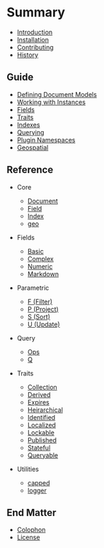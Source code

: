# Summary

* [Introduction](README.md)
* [Installation](installation.md)
* [Contributing](contributing.md)
* [History](history.md)

## Guide

* [Defining Document Models](guide/documents.md)
* [Working with Instances](guide/instances.md)
* [Fields](guide/fields.md)
* [Traits](guide/trait/README.md)
* [Indexes](guide/indexes.md)
* [Querying](guide/querying.md)
* [Plugin Namespaces](guide/plugins.md)
* [Geospatial](guide/geospatial.md)

## Reference

* Core
  * [Document](api/document.md)
  * [Field](api/field.md)
  * [Index](api/index.md)
  * [geo](api/geo.md)

* Fields
  * [Basic](guide/field/basic.md)
  * [Complex](guide/field/complex.md)
  * [Numeric](guide/field/numeric.md)
  * [Markdown](guide/field/markdown.md)

* Parametric
  * [F \(Filter\)](api/parametric/filter.md)
  * [P \(Project\)](api/parametric/project.md)
  * [S \(Sort\)](api/parametric/sort.md)
  * [U \(Update\)](api/parametric/update.md)

* Query
  * [Ops](api/query/ops.md)
  * [Q](api/query/query.md)

* Traits
  * [Collection](guide/trait/collection.md)
  * [Derived](guide/trait/derived.md)
  * [Expires](guide/trait/expires.md)
  * [Heirarchical](guide/trait/heirarchical.md)
  * [Identified](guide/trait/identified.md)
  * [Localized](guide/trait/localized.md)
  * [Lockable](guide/trait/lockable.md)
  * [Published](guide/trait/published.md)
  * [Stateful](guide/trait/stateful.md)
  * [Queryable](guide/trait/queryable.md)

* Utilities
  * [capped](api/util/capped.md)
  * [logger](api/util/logger.md)

## End Matter

* [Colophon](colophon.md)
* [License](license.md)
